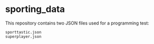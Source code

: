 # sporting_data

This repository contains two JSON files used for a programming test:
```
sporttastic.json
superplayer.json
```
